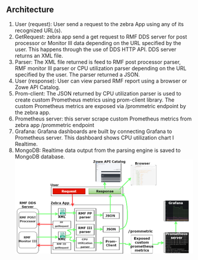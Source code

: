 ## Architecture
  1. User (request): User send a request to the zebra App using any of its recognized URL(s).  
  2. GetRequest: zebra app send a get request to RMF DDS server for post processor or Monitor III data depending on the URL specified by the user. This happens through the use of DDS HTTP API. DDS server returns an XML file.  
  3. Parser: The XML file returned is feed to RMF post processor parser, RMF monitor III parser or CPU utilization parser depending on the URL specified by the user. The parser returned a JSON.  
  4. User (response): User can view parsed RMF report using a browser or Zowe API Catalog.  
  5. Prom-client: The JSON returned by CPU utilization parser is used to create custom Prometheus metrics using prom-client library. The custom Prometheus metrics are exposed via /prommetric endpoint by the zebra app.  
  6. Prometheus server: this server scrape custom Prometheus metrics from zebra app /prommetric endpoint  
  7. Grafana: Grafana dashboards are built by connecting Grafana to Prometheus server. This dashboard shows CPU utilization chart I Realtime.  
  8. MongoDB: Realtime data output from the parsing engine is saved to MongoDB database.  
  ![](/Documentation/Images/ZebraArchitecture.png)